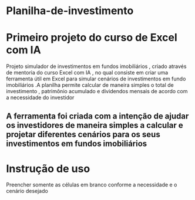 # Planilha-de-investimento
# Primeiro projeto do curso de Excel com IA 
 Projeto simulador de investimentos em fundos imobiliários , criado através de mentoria do curso Excel com IA , no qual consiste em criar uma ferramenta útil em Excel  para simular cenários de investimentos em fundo imobiliários .A planilha permite calcular de maneira simples o total de investimento , patrimônio acumulado e dividendos mensais de acordo com a necessidade do investidor
## A ferramenta foi criada com a intenção de ajudar os investidores de maneira simples a calcular e projetar diferentes cenários para os seus investimentos em fundos imobiliários
# Instrução de uso 
Preencher somente as células em branco conforme a necessidade e o cenário desejado
